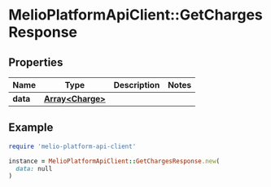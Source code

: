 # MelioPlatformApiClient::GetChargesResponse

## Properties

| Name | Type | Description | Notes |
| ---- | ---- | ----------- | ----- |
| **data** | [**Array&lt;Charge&gt;**](Charge.md) |  |  |

## Example

```ruby
require 'melio-platform-api-client'

instance = MelioPlatformApiClient::GetChargesResponse.new(
  data: null
)
```

